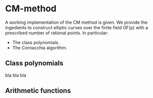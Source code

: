 # CM-method

A working implementation of the CM method is given.
We provide the ingedients to construct elliptic curves over the finite field GF(p) with a prescribed number of 
rational points. In particular:
  - The class polynomials.
  - The Cornacchia algorithm.  

## Class polynomials 

bla bla bla

## Arithmetic functions
